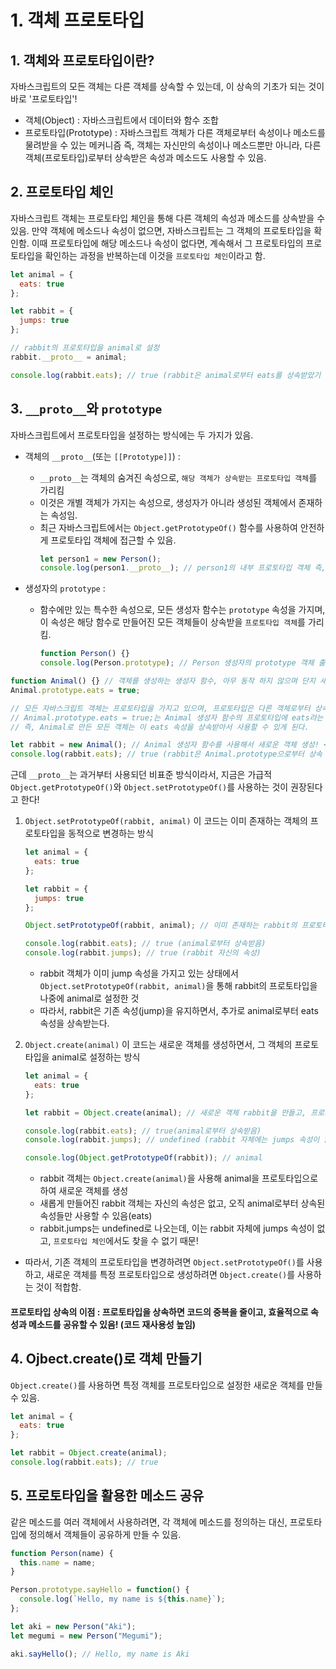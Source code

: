 # 1. 객체 프로토타입
## 1. 객체와 프로토타입이란?
자바스크립트의 모든 객체는 다른 객체를 상속할 수 있는데, 이 상속의 기초가 되는 것이 바로 '프로토타입'!
- 객체(Object) : 자바스크립트에서 데이터와 함수 조합
- 프로토타입(Prototype) : 자바스크립트 객체가 다른 객체로부터 속성이나 메소드를 물려받을 수 있는 메커니즘
즉, 객체는 자신만의 속성이나 메소드뿐만 아니라, 다른 객체(프로토타입)로부터 상속받은 속성과 메소드도 사용할 수 있음. 

## 2. 프로토타입 체인
자바스크립트 객체는 프로토타입 체인을 통해 다른 객체의 속성과 메소드를 상속받을 수 있음. 만약 객체에 메소드나 속성이 없으면, 자바스크립트는 그 객체의 프로토타입을 확인함.
이때 프로토타입에 해당 메소드나 속성이 없다면, 계속해서 그 프로토타입의 프로토타입을 확인하는 과정을 반복하는데 이것을 `프로토타입 체인`이라고 함. 
```js
let animal = {
  eats: true
};

let rabbit = {
  jumps: true
};

// rabbit의 프로토타입을 animal로 설정
rabbit.__proto__ = animal;

console.log(rabbit.eats); // true (rabbit은 animal로부터 eats를 상속받았기 때문)
```

## 3. `__proto__`와 `prototype`
자바스크립트에서 프로토타입을 설정하는 방식에는 두 가지가 있음.
- 객체의 `__proto__`(또는 `[[Prototype]]`) : 
  - `__proto__`는 객체의 숨겨진 속성으로, `해당 객체가 상속받는 프로토타입 객체`를 가리킴
  - 이것은 개별 객체가 가지는 속성으로, 생성자가 아니라 생성된 객체에서 존재하는 속성임.
  - 최근 자바스크립트에서는 `Object.getPrototypeOf()` 함수를 사용하여 안전하게 프로토타입 객체에 접근할 수 있음.
    ```js
    let person1 = new Person();
    console.log(person1.__proto__); // person1의 내부 프로토타입 객체 즉, person.prototype을 가리킴
    ```

- 생성자의 `prototype` : 
  - 함수에만 있는 특수한 속성으로, 모든 생성자 함수는 `prototype` 속성을 가지며, 이 속성은 해당 함수로 만들어진 모든 객체들이 상속받을 `프로토타입 객체`를 가리킴. 
    ```js
    function Person() {}
    console.log(Person.prototype); // Person 생성자의 prototype 객체 출력
    ```
```js
function Animal() {} // 객체를 생성하는 생성자 함수, 아무 동작 하지 않으며 단지 새로운 Animal 객체를 만들 수 있는 틀.
Animal.prototype.eats = true; 

// 모든 자바스크립트 객체는 프로토타입을 가지고 있으며, 프로토타입은 다른 객체로부터 상속받는 속성이나 메소드가 저장되는 장소임. 
// Animal.prototype.eats = true;는 Animal 생성자 함수의 프로토타입에 eats라는 속성을 추가하는 것. 
// 즉, Animal로 만든 모든 객체는 이 eats 속성을 상속받아서 사용할 수 있게 된다. 

let rabbit = new Animal(); // Animal 생성자 함수를 사용해서 새로운 객체 생성! <- 이 과정에서 rabbit 객체는 Animal.prototype을 상속받으므로 eats라는 속성을 사용할 수 있게 됨.
console.log(rabbit.eats); // true (rabbit은 Animal.prototype으로부터 상속 받음.)
```
근데 `__proto__`는 과거부터 사용되던 비표준 방식이라서, 지금은 가급적 `Object.getPrototypeOf()`와 `Object.setPrototypeOf()`를 사용하는 것이 권장된다고 한다!

1. `Object.setPrototypeOf(rabbit, animal)`
    이 코드는 이미 존재하는 객체의 프로토타입을 동적으로 변경하는 방식
    ```js
    let animal = {
      eats: true
    };

    let rabbit = {
      jumps: true
    };

    Object.setPrototypeOf(rabbit, animal); // 이미 존재하는 rabbit의 프로토타입을 animal로 설정

    console.log(rabbit.eats); // true (animal로부터 상속받음)
    console.log(rabbit.jumps); // true (rabbit 자신의 속성)
    ```
    - rabbit 객체가 이미 jump 속성을 가지고 있는 상태에서 `Object.setPrototypeOf(rabbit, animal)`을 통해 rabbit의 프로토타입을 나중에 animal로 설정한 것
    - 따라서, rabbit은 기존 속성(jump)을 유지하면서, 추가로 animal로부터 eats 속성을 상속받는다. 


2. `Object.create(animal)`
   이 코드는 새로운 객체를 생성하면서, 그 객체의 프로토타입을 animal로 설정하는 방식
    ```js
    let animal = {
      eats: true
    };

    let rabbit = Object.create(animal); // 새로운 객체 rabbit을 만들고, 프로토타입은 animal로 설정.

    console.log(rabbit.eats); // true(animal로부터 상속받음)
    console.log(rabbit.jumps); // undefined (rabbit 자체에는 jumps 속성이 없음!)

    console.log(Object.getPrototypeOf(rabbit)); // animal
    ```
    - rabbit 객체는 `Object.create(animal)`을 사용해 animal을 프로토타입으로 하여 새로운 객체를 생성
    - 새롭게 만들어진 rabbit 객체는 자신의 속성은 없고, 오직 animal로부터 상속된 속성들만 사용할 수 있음(eats)
    - rabbit.jumps는 undefined로 나오는데, 이는 rabbit 자체에 jumps 속성이 없고, `프로토타입 체인`에서도 찾을 수 없기 때문!

- 따라서, 기존 객체의 프로토타입을 변경하려면 `Object.setPrototypeOf()`를 사용하고, 새로운 객체를 특정 프로토타입으로 생성하려면 `Object.create()`를 사용하는 것이 적합함. 
  
#### 프로토타입 상속의 이점 : 프로토타입을 상속하면 코드의 중복을 줄이고, 효율적으로 속성과 메소드를 공유할 수 있음! (코드 재사용성 높임)

## 4. Ojbect.create()로 객체 만들기
`Object.create()`를 사용하면 특정 객체를 프로토타입으로 설정한 새로운 객체를 만들 수 있음.
```js
let animal = {
  eats: true
};

let rabbit = Object.create(animal);
console.log(rabbit.eats); // true 
```

## 5. 프로토타입을 활용한 메소드 공유
같은 메소드를 여러 객체에서 사용하려면, 각 객체에 메소드를 정의하는 대신, 프로토타입에 정의해서 객체들이 공유하게 만들 수 있음.
```js
function Person(name) {
  this.name = name;
}

Person.prototype.sayHello = function() {
  console.log(`Hello, my name is ${this.name}`);
};

let aki = new Person("Aki");
let megumi = new Person("Megumi");

aki.sayHello(); // Hello, my name is Aki
```